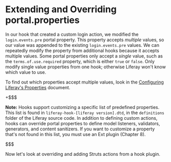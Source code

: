 # Extending and Overriding portal.properties [](id=extending-and-overriding-portal-properties)

In our hook that created a custom login action, we modified the
`login.events.pre` portal property. This property accepts *multiple* values, so
our value was appended to the existing `login.events.pre` values. We can
repeatedly modify the property from additional hooks because it accepts
multiple values. Some portal properties only accept a *single* value, such as
the `terms.of.use.required` property, which is either `true` or `false`. Only
modify single value properties from one hook; otherwise Liferay won't know
which value to use. 

To find out which properties accept multiple values, look in the [Configuring
Liferay's
Properties](http://docs.liferay.com/portal/6.1/propertiesdoc/portal.properties.html)
document. 

+$$$

**Note:** Hooks support customizing a specific list of predefined properties.
This list is found in `liferay-hook-[liferay version].dtd`, in the `definitions`
folder of the Liferay source code. In addition to defining custom actions, hooks
can override portal properties to define model listeners, validators,
generators, and content sanitizers. If you want to customize a property that's
not found in this list, you must use an Ext plugin (Chapter 8). 

$$$

Now let's look at overriding and adding Struts actions from a hook plugin. 
